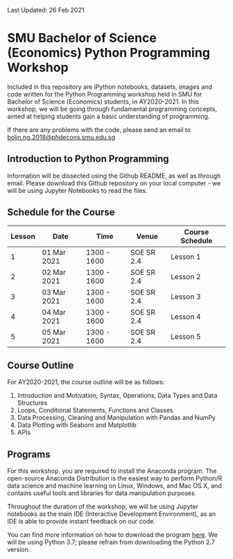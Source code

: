 Last Updated: 26 Feb 2021

# SMU Bachelor of Science (Economics) Python Programming Workshop
Included in this repository are iPython notebooks, datasets, images and code written for the Python Programming workshop held in SMU for Bachelor of Science (Economics) students, in AY2020-2021. In this workshop, we will be going through fundamental programming concepts, aimed at helping students gain a basic understanding of programming. 

If there are any problems with the code, please send an email to bolin.ng.2018@phdecons.smu.edu.sg

## Introduction to Python Programming
Information will be dissected using the Github README, as well as through email. Please download this Github repository on your local computer - we will be using Jupyter Notebooks to read the files.

## Schedule for the Course
| Lesson  |     Date      |     Time        |       Venue          |  Course Schedule  |
|---------|---------------|-----------------|----------------------|-------------------|
|    1    |  01 Mar 2021  |   1300 - 1600   |      SOE SR 2.4      |     Lesson 1      |
|    2    |  02 Mar 2021  |   1300 - 1600   |      SOE SR 2.4      |     Lesson 2      |
|    3    |  03 Mar 2021  |   1300 - 1600   |      SOE SR 2.4      |     Lesson 3      |
|    4    |  04 Mar 2021  |   1300 - 1600   |      SOE SR 2.4      |     Lesson 4      |
|    5    |  05 Mar 2021  |   1300 - 1600   |      SOE SR 2.4      |     Lesson 5      |

## Course Outline
For AY2020-2021, the course outline will be as follows:
1. Introduction and Motivation, Syntax, Operations, Data Types and Data Structures
2. Loops, Conditional Statements, Functions and Classes
3. Data Processing, Cleaning and Manipulation with Pandas and NumPy
4. Data Plotting with Seaborn and Matplotlib
5. APIs

## Programs
For this workshop, you are required to install the Anaconda program. The open-source Anaconda Distribution is the easiest way to perform Python/R data science and machine learning on Linux, Windows, and Mac OS X, and contains useful tools and libraries for data manipulation purposes. 

Throughout the duration of the workshop, we will be using Jupyter notebooks as the main IDE (Interactive Development Environment), as an IDE is able to provide instant feedback on our code.

You can find more information on how to download the program [here](https://docs.anaconda.com/anaconda/install/). We will be using Python 3.7; please refrain from downloading the Python 2.7 version.

